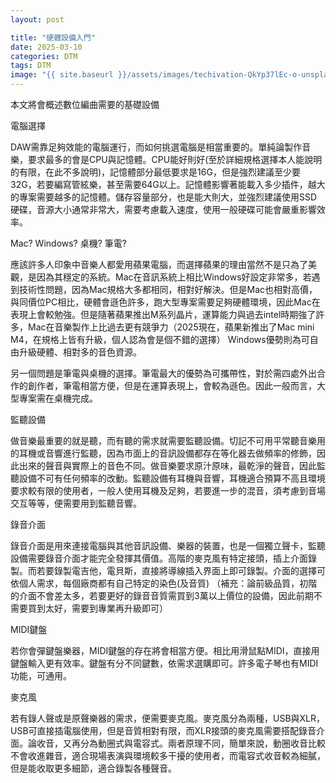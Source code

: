 ```yaml
---
layout: post

title: "硬體設備入門"
date: 2025-03-10
categories: DTM
tags: DTM
image: "{{ site.baseurl }}/assets/images/techivation-QkYp37lEc-o-unsplash.jpg"
---
```


本文將會概述數位編曲需要的基礎設備

電腦選擇

DAW需靠足夠效能的電腦運行，而如何挑選電腦是相當重要的。單純論製作音樂，要求最多的會是CPU與記憶體。CPU能好則好(至於詳細規格選擇本人能說明的有限，在此不多說明)，記憶體部分最低要求是16G，但是強烈建議至少要32G，若要編寫管絃樂，甚至需要64G以上。記憶體影響著能載入多少插件，越大的專案需要越多的記憶體。儲存容量部分，也是能大則大，並強烈建議使用SSD硬碟，音源大小通常非常大，需要考慮載入速度，使用一般硬碟可能會嚴重影響效率。

Mac? Windows? 桌機? 筆電?

應該許多人印象中音樂人都愛用蘋果電腦，而選擇蘋果的理由當然不是只為了美觀，是因為其穩定的系統。Mac在音訊系統上相比Windows好設定非常多，若遇到技術性問題，因為Mac規格大多都相同，相對好解決。但是Mac也相對高價，與同價位PC相比，硬體會遜色許多，跑大型專案需要足夠硬體環境，因此Mac在表現上會較勉強。但是隨著蘋果推出M系列晶片，運算能力與過去intel時期強了許多，Mac在音樂製作上比過去更有競爭力（2025現在，蘋果新推出了Mac mini M4，在規格上皆有升級，個人認為會是個不錯的選擇）
Windows優勢則為可自由升級硬體、相對多的音色資源。

另一個問題是筆電與桌機的選擇。筆電最大的優勢為可攜帶性，對於需四處外出合作的創作者，筆電相當方便，但是在運算表現上，會較為遜色。因此一般而言，大型專案需在桌機完成。

監聽設備

做音樂最重要的就是聽，而有聽的需求就需要監聽設備。切記不可用平常聽音樂用的耳機或音響進行監聽，因為市面上的音訊設備都存在等化器去做頻率的修飾，因此出來的聲音與實際上的音色不同。做音樂要求原汁原味，最乾淨的聲音，因此監聽設備不可有任何頻率的改動。監聽設備有耳機與音響，耳機適合預算不高且環境要求較有限的使用者，一般人使用耳機及足夠，若要進一步的混音，須考慮到音場交互等等，便需要用到監聽音響。

錄音介面

錄音介面是用來連接電腦與其他音訊設備、樂器的裝置，也是一個獨立聲卡，監聽設備需要錄音介面才能完全發揮其價值。高階的麥克風有特定接頭，插上介面錄製。而若要錄製電吉他，電貝斯，直接將導線插入界面上即可錄製。介面的選擇可依個人需求，每個廠商都有自己特定的染色(及音質)
（補充：論前級品質，初階的介面不會差太多，若要更好的錄音音質需買到3萬以上價位的設備，因此前期不需要買到太好，需要到專業再升級即可）

MIDI鍵盤

若你會彈鍵盤樂器，MIDI鍵盤的存在將會相當方便。相比用滑鼠點MIDI，直接用鍵盤輸入更有效率。鍵盤有分不同鍵數，依需求選購即可。許多電子琴也有MIDI功能，可通用。

麥克風

若有錄人聲或是原聲樂器的需求，便需要麥克風。麥克風分為兩種，USB與XLR，USB可直接插電腦使用，但是音質相對有限，而XLR接頭的麥克風需要搭配錄音介面。論收音，又再分為動圈式與電容式。兩者原理不同，簡單來說，動圈收音比較不會收進雜音，適合現場表演與環境較多干擾的使用者，而電容式收音較為細膩，但是能收取更多細節，適合錄製各種聲音。

